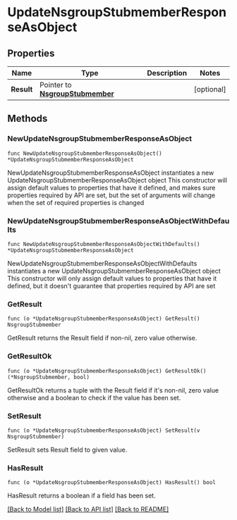 # UpdateNsgroupStubmemberResponseAsObject

## Properties

Name | Type | Description | Notes
------------ | ------------- | ------------- | -------------
**Result** | Pointer to [**NsgroupStubmember**](NsgroupStubmember.md) |  | [optional] 

## Methods

### NewUpdateNsgroupStubmemberResponseAsObject

`func NewUpdateNsgroupStubmemberResponseAsObject() *UpdateNsgroupStubmemberResponseAsObject`

NewUpdateNsgroupStubmemberResponseAsObject instantiates a new UpdateNsgroupStubmemberResponseAsObject object
This constructor will assign default values to properties that have it defined,
and makes sure properties required by API are set, but the set of arguments
will change when the set of required properties is changed

### NewUpdateNsgroupStubmemberResponseAsObjectWithDefaults

`func NewUpdateNsgroupStubmemberResponseAsObjectWithDefaults() *UpdateNsgroupStubmemberResponseAsObject`

NewUpdateNsgroupStubmemberResponseAsObjectWithDefaults instantiates a new UpdateNsgroupStubmemberResponseAsObject object
This constructor will only assign default values to properties that have it defined,
but it doesn't guarantee that properties required by API are set

### GetResult

`func (o *UpdateNsgroupStubmemberResponseAsObject) GetResult() NsgroupStubmember`

GetResult returns the Result field if non-nil, zero value otherwise.

### GetResultOk

`func (o *UpdateNsgroupStubmemberResponseAsObject) GetResultOk() (*NsgroupStubmember, bool)`

GetResultOk returns a tuple with the Result field if it's non-nil, zero value otherwise
and a boolean to check if the value has been set.

### SetResult

`func (o *UpdateNsgroupStubmemberResponseAsObject) SetResult(v NsgroupStubmember)`

SetResult sets Result field to given value.

### HasResult

`func (o *UpdateNsgroupStubmemberResponseAsObject) HasResult() bool`

HasResult returns a boolean if a field has been set.


[[Back to Model list]](../README.md#documentation-for-models) [[Back to API list]](../README.md#documentation-for-api-endpoints) [[Back to README]](../README.md)


